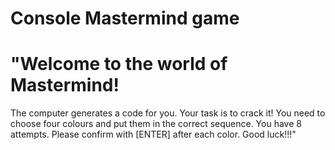 # Console Mastermind game 

# "Welcome to the world of Mastermind! 
The computer generates a code for you. Your task is to crack it! You need to choose four colours and put them in the correct sequence.
You have 8 attempts. Please confirm with [ENTER] after each color. Good luck!!!"

